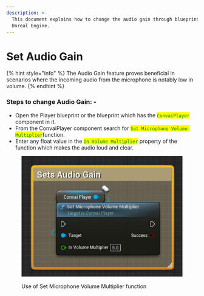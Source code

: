 ```yaml
---
description: >-
  This document explains how to change the audio gain through blueprints in
  Unreal Engine.
---
```


# Set Audio Gain

{% hint style="info" %}
The Audio Gain feature proves beneficial in scenarios where the incoming audio from the microphone is notably low in volume.
{% endhint %}

### Steps to change Audio Gain: -&#x20;

* Open the Player blueprint or the blueprint which has the <mark style="color:green;">`ConvaiPlayer`</mark> component in it.&#x20;
* From the ConvaiPlayer component search for <mark style="color:green;">`Set Microphone Volume Multiplier`</mark>function.&#x20;
* Enter any float value in the <mark style="color:green;">`In Volume Multiplier`</mark> property of the function which makes the audio loud and clear.&#x20;

<figure><img src="../../../.gitbook/assets/image (343).png" alt=""><figcaption><p>Use of Set Microphone Volume Multiplier function</p></figcaption></figure>
